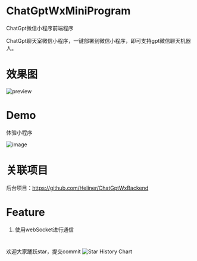 # ChatGptWxMiniProgram
ChatGpt微信小程序前端程序

ChatGpt聊天室微信小程序，一键部署到微信小程序，即可支持gpt微信聊天机器人。

# 效果图
![preview](https://github.com/Heliner/ChatGptWxMiniProgram/assets/32272517/e235a4dc-9600-4872-b34e-9f4c239be3e2)


# Demo
体验小程序

![image](https://user-images.githubusercontent.com/32272517/221414001-f4fff939-9745-45d0-947a-2dd49cc2a3fd.png)


# 关联项目
后台项目：https://github.com/Heliner/ChatGptWxBackend

# Feature
1. 使用webSocket进行通信
#  
欢迎大家踊跃star，提交commit
<picture>
  <source
    media="(prefers-color-scheme: dark)"
    srcset="
      https://api.star-history.com/svg?repos=Heliner/ChatGptWxMiniProgram&type=Date&theme=dark
    "
  />
  <source
    media="(prefers-color-scheme: light)"
    srcset="
      https://api.star-history.com/svg?repos=Heliner/ChatGptWxMiniProgram&type=Date
    "
  />
  <img
    alt="Star History Chart"
    src="https://api.star-history.com/svg?repos=Heliner/ChatGptWxMiniProgram&type=Date"
  />
</picture>
